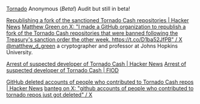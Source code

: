 
[Tornado](https://tornado.cash/)
Anonymous (_Beta!_) Audit but still in beta!

[Republishing a fork of the sanctioned Tornado Cash repositories | Hacker News](https://news.ycombinator.com/item?id=32558012)
[Matthew Green on X: "I made a GitHub organization to republish a fork of the Tornado Cash repositories that were banned following the Treasury's sanction order the other week. https://t.co/D1ba52JfPB" / X](https://twitter.com/matthew_d_green/status/1561813046338748417)
[@matthew_d_green](https://twitter.com/matthew_d_green)
a cryptographer and professor at Johns Hopkins University.

[Arrest of suspected developer of Tornado Cash | Hacker News](https://news.ycombinator.com/item?id=32436413)
[Arrest of suspected developer of Tornado Cash | FIOD](https://www.fiod.nl/arrest-of-suspected-developer-of-tornado-cash/)

[GitHub deleted accounts of people who contributed to Tornado Cash repos | Hacker News](https://news.ycombinator.com/item?id=32395971)
[banteg on X: "github accounts of people who contributed to tornado repos just got deleted" / X](https://twitter.com/bantg/status/1556721709931175937)
